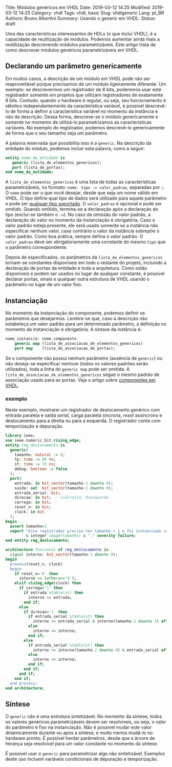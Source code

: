 Title: Módulos genéricos em VHDL
Date: 2019-03-12 14:25
Modified: 2019-03-12 14:25
Category: vhdl
Tags: vhdl, basic
Slug: vhdlgeneric
Lang: pt_BR
Authors: Bruno Albertini
Summary: Usando o generic em VHDL.
Status: draft

Uma das características interessantes de HDLs (o que inclui VHDL), é a capacidade de reutilização de módulos. Podemos aumentar ainda mais a reutilização descrevendo módulos parametrizáveis. Este artigo trata de como descrever módulos genéricos parametrizáveis em VHDL.

## Declarando um parâmetro genericamente

Em muitos casos, a descrição de um módulo em VHDL pode não ser reaproveitável porque precisamos de um módulo ligeiramente diferente. Um exemplo: se descrevermos um registrador de 8 bits, poderemos usar este registrador somente em projetos que utilizam registradores de exatamente 8 bits. Contudo, quando o hardware é regular, ou seja, seu funcionamento é idêntico independentemente da característica variável, é possível descrevê-lo de forma a definir a característica variável no momento da instância e não da descrição. Dessa forma, descreve-se o módulo genericamente e somente no momento de utilizá-lo parametrizamos as características variáveis. No exemplo do registrador, podemos descrevê-lo genericamente de forma que o seu tamanho seja um parâmetro.

A palavra reservada que possibilita isso é a `generic`. Na descrição da entidade do módulo, podemos incluir esta palavra, como a seguir:
```vhdl
entity nome_da_entidade is
   generic (lista_de_elementos_genericos);
   port (lista_de_portas);
end nome_da_entidade;
```

A `lista_de_elementos_genericos` é uma lista de todas as características parametrizáveis, no formato: `nome: tipo := valor_padrao`, separadas por `;`. O `nome` pode ser o que você desejar, desde que seja um nome válido em VHDL. O tipo define qual tipo de dados será utilizado para aquele parâmetro e pode ser [qualquer tipo suportado]({filename}../vhdl/tiposdedadosbasicos.md). O `valor_padrao` é opcional e pode ser omitido. Quando omitido, termina-se a declaração após a declaração do tipo (exclui-se também o `:=`). No caso da omissão do valor padrão, a declaração do valor no momento da instanciação é obrigatória. Caso o valor padrão esteja presente, ele será usado somente se a instância não especificar nenhum valor, caso contrário o valor da instância sobrepõe o valor padrão. Como boa prática, sempre defina o valor padrão. O `valor_padrao` deve ser obrigatoriamente uma constante do mesmo `tipo` que o parâmetro correspondente.

Depois de especificados, os parâmetros da `lista_de_elementos_genericos` tornam-se constantes disponíveis em todo o restante do projeto, incluindo a declaração de portas da entidade e toda a arquitetura. Como estão disponíveis e podem ser usados no lugar de qualquer constante, é possível declarar portas, sinais e qualquer outra estrutura de VHDL usando o parâmetro no lugar de um valor fixo.

## Instanciação

No momento da instanciação do componente, podemos definir os parâmetros que desejarmos. Lembre-se que, caso a descrição não estabeleça um valor padrão para um determinado parâmetro, a definição no momento da instanciação é obrigatória. A sintaxe da instância é:

```vhdl
nome_instancia: nome_componente
	generic map (lista_de_associacao_de_elementos_genericos)
	port map    (lista_de_associacao_de_portas);
```

Se o componente não possui nenhum parâmetro (ausência de `generic`) ou não deseja-se especificar nenhum (todos os valores padrões serão utilizados), toda a linha do `generic map` pode ser omitida. A `lista_de_associacao_de_elementos_genericos` segue o mesmo padrão de associação usado para as portas. Veja o artigo sobre [componentes em VHDL]({filename}../vhdl/component.md).


### exemplo
Neste exemplo, mostrarei um registrador de deslocamento genérico com entrada paralela e saída serial, carga paralela síncrona, _reset_ assíncrono e deslocamento para a direita ou para a esquerda. O registrador conta com temporização e depuração.

```vhdl
library ieee;
use ieee.numeric_bit.rising_edge;
entity reg_deslocamento is
  generic(
    tamanho: natural := 8;
    tp: time := 80 ns;
    st: time := 15 ns;
    debug: boolean := false
  );
  port(
    entrada: in bit_vector(tamanho-1 downto 0);
    saida: out  bit_vector(tamanho-1 downto 0);
    entrada_serial: bit;
    direcao: in bit; -- 1=direita, 0=esquerda
    carrega: in bit;
    reset_n: in bit;
    clock: in bit
  );
begin
  assert tamanho>1
  report "Este registrador precisa ter tamanho > 1 e foi instanciado com "
         & integer'image(tamanho) & "." severity failure;
end entity reg_deslocamento;
```

```vhdl
architecture funcional of reg_deslocamento is
  signal interno: bit_vector(tamanho-1 downto 0);
begin
  process(reset_n, clock)
  begin
    if reset_n='0' then
      interno <= (others=>'0');
    elsif rising_edge(clock) then
      if carrega='1' then
        if entrada'stable(st) then
          interno <= entrada;
        end if;
      else
        if direcao='1' then
          if entrada_serial'stable(st) then
            interno <= entrada_serial & interno(tamanho-1 downto 1) after tp;
          else
            interno <= interno;
          end if;
        else
          if entrada_serial'stable(st) then
            interno <= interno(tamanho-2 downto 0) & entrada_serial after tp;
          else
            interno <= interno;
          end if;
        end if;
      end if;
    end if;
  end process;
end architecture;
```



## Síntese
O `generic` não é uma estrutura sintetizável. No momento da síntese, todos os valores genéricos parametrizáveis devem ser resolvíveis, ou seja, o valor do parâmetro é fixo na instanciação. Não é possível mudar este valor dinamicamente durante ou após a síntese, e muito menos mudá-lo no hardware pronto. É possível herdar parâmetros, desde que a árvore de herança seja resolvível para um valor constante no momento da síntese.

É possível usar o `generic` para parametrizar algo não sintetizável. Exemplos deste uso incluem variáveis condicionais de depuração e temporização.



<!-- Utilização para debug ou tempo (nao sintetizavel) -->
